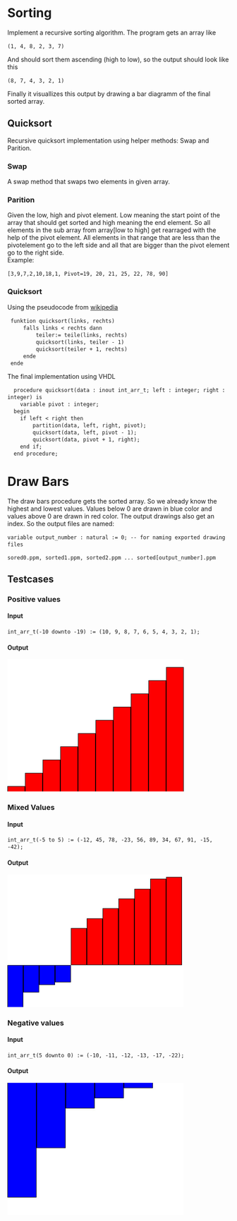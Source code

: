 # Sorting
Implement a recursive sorting algorithm. The program gets an array like
```
(1, 4, 8, 2, 3, 7)
```
And should sort them ascending (high to low), so the output should look like this
```
(8, 7, 4, 3, 2, 1)
```
Finally it visuallizes this output by drawing a bar diagramm of the final sorted array.
## Quicksort
Recursive quicksort implementation using helper methods: Swap and Parition. 
### Swap 
A swap method that swaps two elements in given array.
### Parition
Given the low, high and pivot element. Low meaning the start point of the array that should get sorted and 
high meaning the end element. So all elements in the sub array from array[low to high] get rearraged with the help of the pivot element. All elements in that range that are less than the pivotelement go to the left side and all that are bigger than the pivot element go to the right side.  
Example: 
```
[3,9,7,2,10,18,1, Pivot=19, 20, 21, 25, 22, 78, 90]
```
### Quicksort
Using the pseudocode from [wikipedia](https://de.wikipedia.org/wiki/Quicksort)
```
 funktion quicksort(links, rechts)
     falls links < rechts dann
         teiler:= teile(links, rechts)
         quicksort(links, teiler - 1)
         quicksort(teiler + 1, rechts)
     ende
 ende
```
The final implementation using VHDL
```
  procedure quicksort(data : inout int_arr_t; left : integer; right : integer) is
    variable pivot : integer;
  begin 
    if left < right then
        partition(data, left, right, pivot);
        quicksort(data, left, pivot - 1);
        quicksort(data, pivot + 1, right);
    end if;
  end procedure;
```

# Draw Bars
The draw bars procedure gets the sorted array. So we already know the highest and lowest values. Values below 0 are drawn in blue color and values above 0 are drawn in red color. The output drawings also get an index. So the output files are named: 
```
variable output_number : natural := 0; -- for naming exported drawing files
```
``` 
sored0.ppm, sorted1.ppm, sorted2.ppm ... sorted[output_number].ppm
```
## Testcases
### Positive values
#### Input
```
int_arr_t(-10 downto -19) := (10, 9, 8, 7, 6, 5, 4, 3, 2, 1);
```
#### Output
![Output Case 1](./img/sorted0.jpg)
### Mixed Values
#### Input
```
int_arr_t(-5 to 5) := (-12, 45, 78, -23, 56, 89, 34, 67, 91, -15, -42);
```
#### Output
![Output Case 2](./img/sorted1.jpg)
### Negative values
#### Input
``` 
int_arr_t(5 downto 0) := (-10, -11, -12, -13, -17, -22);
```
#### Output
![Output Case 3](./img/sorted2.jpg)
